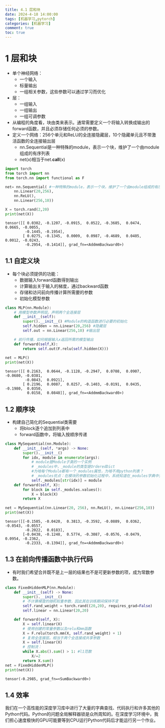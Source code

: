 ```yaml
---
title: 4.1 层和块
date: 2024-4-18 14:00:00
tags: [机器学习,pytorch]
categories: [机器学习]
comment: true
toc: true
---
```

#
<!--more-->
# 1 层和块
- 单个神经网络：
    - 一个输入
    - 标量输出
    - 一组相关参数，这些参数可以通过学习而优化
- 层：
    - 一组输入
    - 一组输出
    - 一组可调参数
- 从编程的角度看，块由类来表示。通常需要定义一个将输入转换成输出的forward函数，并且必须存储任何必须的参数。
- 定义一个网络：256个单元和ReLU的全连接隐藏层，10个隐藏单元且不带激活函数的全连接输出层
    - nn.Sequential是一种特殊的module，表示一个块，维护了一个由module组成的有序列表
    - net(x)相当于net.__call__(x)


```python
import torch
from torch import nn
from torch.nn import functional as F

net= nn.Sequential( #一种特殊的module，表示一个块，维护了一个由module组成的有序列表
    nn.Linear(20,256),
    nn.ReLU(), 
    nn.Linear(256,10))

X = torch.rand(2,20)
print(net(X))
```

    tensor([[ 0.0302, -0.1207, -0.0915,  0.0522, -0.3685,  0.0474,  0.0665, -0.0055,
             -0.1445, -0.1954],
            [ 0.0275, -0.1345,  0.0009,  0.0987, -0.4689,  0.0405,  0.0012, -0.0243,
             -0.2954, -0.1414]], grad_fn=<AddmmBackward0>)
    

## 1.1 自定义块
- 每个块必须提供的功能：
    - 数据输入forward函数得到输出
    - 计算输出关于输入的梯度，通过backward函数
    - 存储和访问前向传播计算所需要的参数
    - 初始化模型参数


```python
class MLP(nn.Module):
    # 用模型参数声明层。声明两个全连接层
    def __init__(self):
        super().__init__() #Module的构造函数进行必要的初始化
        self.hidden = nn.Linear(20,256) #隐藏层
        self.out = nn.Linear(256,10) #输出层

    # 前行传播，如何根据输入x返回所需的模型输出
    def forward(self,X):
        return self.out(F.relu(self.hidden(X)))
    
net = MLP()
print(net(X))
```

    tensor([[ 0.2163,  0.0644, -0.1128, -0.2947,  0.0708,  0.0907, -0.0680, -0.0381,
             -0.0843,  0.0921],
            [ 0.2196,  0.0087,  0.0257, -0.1403, -0.0191,  0.0435, -0.1980,  0.0350,
              0.0158,  0.0848]], grad_fn=<AddmmBackward0>)
    

## 1.2 顺序块
- 构建自己简化的Sequential类需要
    - 将block逐个追加到列表中
    - forward函数中，将输入按顺序传递


```python
class MySequential(nn.Module):
    def __init__(self, *args) -> None:
        super().__init__()
        for idx, module in enumerate(args):
            # module是Module子类的一个实例
            # _modules中，_module的类型是OrderedDict
            #为啥每个Module都有一个_modules属性，为啥不用python列表？
            # _modules优点：在模块的参数初始化过程中，系统知道在_modules字典中查找需要初始化参数的子块。
            self._modules[str(idx)] = module
    def forward(self, X):
        for block in self._modules.values():
            X = block(X)
        return X
    
net = MySequential(nn.Linear(20, 256), nn.ReLU(), nn.Linear(256,10))
print(net(X))
```

    tensor([[-0.1585, -0.0420,  0.3813, -0.3592, -0.0889,  0.0362, -0.0543, -0.0557,
             -0.2022,  0.0183],
            [-0.0438, -0.1248,  0.5774, -0.3087, -0.0576, -0.0479,  0.0954, -0.2362,
             -0.2333, -0.1394]], grad_fn=<AddmmBackward0>)
    

## 1.3 在前向传播函数中执行代码
- 有时我们希望合并既不是上一层的结果也不是可更新参数的项，成为常数参数。


```python
class FixedHiddenMLP(nn.Module):
    def __init__(self) -> None:
        super().__init__()
        # 不计算梯度的随机权重参数，因此其在训练期间保持不变
        self.rand_weight = torch.rand((20,20), requires_grad=False)
        self.linear = nn.Linear(20,20)

    def forward(self, X):
        X = self.linear(X)
        # 使用创建的常量参数以及relu和mm函数
        X = F.relu(torch.mm(X, self.rand_weight) + 1)
        # 复用全连接层。相当于两个全连接成共享参数
        X = self.linear(X)
        # 控制流：
        while X.abs().sum() > 1: #l1范数
            X/=2
        return X.sum()
net = FixedHiddenMLP()
print(net(X))
```

    tensor(-0.2985, grad_fn=<SumBackward0>)
    

## 1.4 效率
我们在一个高性能的深度学习库中进行了大量的字典查找、代码执行和许多其他的Python代码。Python的问题全局解释器锁是众所周知的。在深度学习环境中，我们担心速度极快的GPU可能要等到CPU运行Python代码后才能运行另一个作业。
